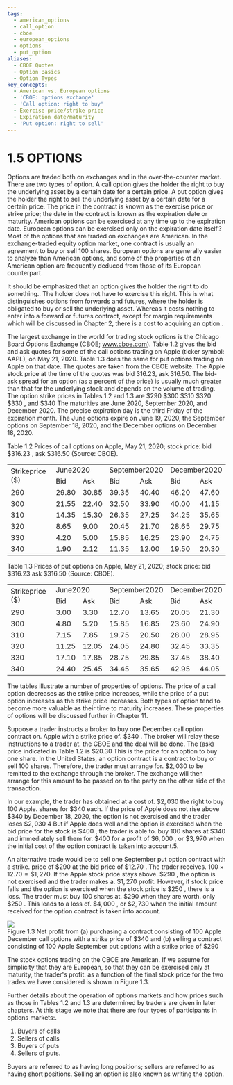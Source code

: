 ```yaml
---
tags:
  - american_options
  - call_option
  - cboe
  - european_options
  - options
  - put_option
aliases:
  - CBOE Quotes
  - Option Basics
  - Option Types
key_concepts:
  - American vs. European options
  - 'CBOE: options exchange'
  - 'Call option: right to buy'
  - Exercise price/strike price
  - Expiration date/maturity
  - 'Put option: right to sell'
---
```


# 1.5 OPTIONS  

Options are traded both on exchanges and in the over-the-counter market. There are two types of option. A call option gives the holder the right to buy the underlying asset by a certain date for a certain price. A put option gives the holder the right to sell the underlying asset by a certain date for a certain price. The price in the contract is known as the exercise price or strike price; the date in the contract is known as the expiration date or maturity. American options can be exercised at any time up to the expiration date. European options can be exercised only on the expiration date itself.? Most of the options that are traded on exchanges are American. In the exchange-traded equity option market, one contract is usually an agreement to buy or sell 100 shares. European options are generally easier to analyze than American options, and some of the properties of an American option are frequently deduced from those of its European counterpart.  

It should be emphasized that an option gives the holder the right to do something.. The holder does not have to exercise this right. This is what distinguishes options from forwards and futures, where the holder is obligated to buy or sell the underlying asset. Whereas it costs nothing to enter into a forward or futures contract, except for margin requirements which will be discussed in Chapter 2, there is a cost to acquiring an option..  

The largest exchange in the world for trading stock options is the Chicago Board Options Exchange (CBOE; www.cboe.com). Table 1.2 gives the bid and ask quotes for some of the call options trading on Apple (ticker symbol: AAPL), on May 21, 2020. Table 1.3 does the same for put options trading on Apple on that date. The quotes are taken from the CBOE website. The Apple stock price at the time of the quotes was bid 316.23, ask 316.50. The bid-ask spread for an option (as a percent of the price) is usually much greater than that for the underlying stock and depends on the volume of trading. The option strike prices in Tables 1.2 and 1.3 are $\$290$ $\$300$ $\$310$ $\$320$ $\$330$ , and $\$340$ The maturities are June 2020, September 2020, and December 2020. The precise expiration day is the third Friday of the expiration month. The June options expire on June 19, 2020, the September options on September 18, 2020, and the December options on December 18, 2020.  

Table 1.2 Prices of call options on Apple, May 21, 2020; stock price: bid $\$316.23$ , ask \$316.50 (Source: CBOE).   


<html><body><table><tr><td rowspan="2">Strikeprice ($)</td><td colspan="2">June2020</td><td colspan="2">September2020</td><td colspan="2">December2020</td></tr><tr><td>Bid</td><td>Ask</td><td>Bid</td><td>Ask</td><td>Bid</td><td>Ask</td></tr><tr><td>290</td><td>29.80</td><td>30.85</td><td>39.35</td><td>40.40</td><td>46.20</td><td>47.60</td></tr><tr><td>300</td><td>21.55</td><td>22.40</td><td>32.50</td><td>33.90</td><td>40.00</td><td>41.15</td></tr><tr><td>310</td><td>14.35</td><td>15.30</td><td>26.35</td><td>27.25</td><td>34.25</td><td>35.65</td></tr><tr><td>320</td><td>8.65</td><td>9.00</td><td>20.45</td><td>21.70</td><td>28.65</td><td>29.75</td></tr><tr><td>330</td><td>4.20</td><td>5.00</td><td>15.85</td><td>16.25</td><td>23.90</td><td>24.75</td></tr><tr><td>340</td><td>1.90</td><td>2.12</td><td>11.35</td><td>12.00</td><td>19.50</td><td>20.30</td></tr></table></body></html>  

Table 1.3  Prices of put options on Apple, May 21, 2020; stock price: bid $\$316.23$ ask $\$316.50$ (Source: CBOE).   


<html><body><table><tr><td rowspan="2">Strikeprice ($)</td><td colspan="2">June2020</td><td colspan="2">September2020</td><td colspan="2">December2020</td></tr><tr><td>Bid</td><td>Ask</td><td>Bid</td><td>Ask</td><td>Bid</td><td>Ask</td></tr><tr><td>290</td><td>3.00</td><td>3.30</td><td>12.70</td><td>13.65</td><td>20.05</td><td>21.30</td></tr><tr><td>300</td><td>4.80</td><td>5.20</td><td>15.85</td><td>16.85</td><td>23.60</td><td>24.90</td></tr><tr><td>310</td><td>7.15</td><td>7.85</td><td>19.75</td><td>20.50</td><td>28.00</td><td>28.95</td></tr><tr><td>320</td><td>11.25</td><td>12.05</td><td>24.05</td><td>24.80</td><td>32.45</td><td>33.35</td></tr><tr><td>330</td><td>17.10</td><td>17.85</td><td>28.75</td><td>29.85</td><td>37.45</td><td>38.40</td></tr><tr><td>340</td><td>24.40</td><td>25.45</td><td>34.45</td><td>35.65</td><td>42.95</td><td>44.05</td></tr></table></body></html>  

The tables illustrate a number of properties of options. The price of a call option decreases as the strike price increases, while the price of a put option increases as the strike price increases. Both types of option tend to become more valuable as their time to maturity increases. These properties of options will be discussed further in Chapter 11.  

Suppose a trader instructs a broker to buy one December call option contract on. Apple with a strike price of. $\$340$ . The broker will relay these instructions to a trader at. the CBOE and the deal will be done. The (ask) price indicated in Table 1.2 is $\$20.30$ This is the price for an option to buy one share. In the United States, an option contract is a contract to buy or sell 100 shares. Therefore, the trader must arrange for. $\$2,030$ to be remitted to the exchange through the broker. The exchange will then arrange for this amount to be passed on to the party on the other side of the transaction.  

In our example, the trader has obtained at a cost of. $\$2,030$ the right to buy 100 Apple. shares for $\$340$ each. If the price of Apple does not rise above $\$340$ by December 18, 2020, the option is not exercised and the trader loses $\$2,030$ 4 But if Apple does well and the option is exercised when the bid price for the stock is $\$400$ , the trader is able to. buy 100 shares at $\$340$ and immediately sell them for. $\$400$ for a profit of $\$6,000$ , or $\$3,970$ when the initial cost of the option contract is taken into account.5.  

An alternative trade would be to sell one September put option contract with a strike. price of $\$290$ at the bid price of $\$12.70$ . The trader receives. $100\times12.70=\$1,270.$ If the Apple stock price stays above. $\$290$ , the option is not exercised and the trader makes a. $\$1,270$ profit. However, if stock price falls and the option is exercised when the stock price is $\$250$ , there is a loss. The trader must buy 100 shares at. $\$290$ when they are worth. only $\$250$ . This leads to a loss of. $\$4,000$ , or $\$2,730$ when the initial amount received for the option contract is taken into account.  

![](4d3b569792ff60f71d14062fb9a2f2ce3ca49314bac34d25141cd12c651df638.jpg)  
Figure 1.3 Net profit from (a) purchasing a contract consisting of 100 Apple December call options with a strike price of $\$340$ and (b) selling a contract consisting of 100 Apple September put options with a strike price of $\$290$  

The stock options trading on the CBOE are American. If we assume for simplicity that they are European, so that they can be exercised only at maturity, the trader's profit. as a function of the final stock price for the two trades we have considered is shown in Figure 1.3.  

Further details about the operation of options markets and how prices such as those in Tables 1.2 and 1.3 are determined by traders are given in later chapters. At this stage we note that there are four types of participants in options markets:.  

1. Buyers of calls   
2. Sellers of calls   
3. Buyers of puts   
4. Sellers of puts.  

Buyers are referred to as having long positions; sellers are referred to as having short positions. Selling an option is also known as writing the option.  
